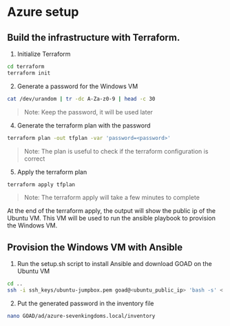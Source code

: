 # Azure setup

## Build the infrastructure with Terraform.

1. Initialize Terraform

```bash
cd terraform
terraform init
```

2. Generate a password for the Windows VM

```bash
cat /dev/urandom | tr -dc A-Za-z0-9 | head -c 30
```

> Note: Keep the password, it will be used later

4. Generate the terraform plan with the password

```bash
terraform plan -out tfplan -var 'password=<password>'
```

> Note: The plan is useful to check if the terraform configuration is correct

5. Apply the terraform plan

```bash
terraform apply tfplan
```

> Note: The terraform apply will take a few minutes to complete

At the end of the terraform apply, the output will show the public ip of the Ubuntu VM. This VM will be used to run the ansible playbook to provision the Windows VM.

## Provision the Windows VM with Ansible

1. Run the setup.sh script to install Ansible and download GOAD on the Ubuntu VM

```bash
cd ..
ssh -i ssh_keys/ubuntu-jumpbox.pem goad@<ubuntu_public_ip> 'bash -s' < setup.sh
```

2. Put the generated password in the inventory file

```bash
nano GOAD/ad/azure-sevenkingdoms.local/inventory
```